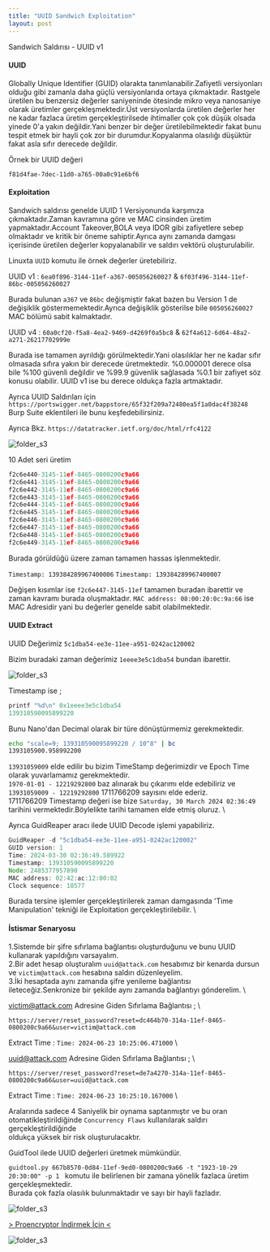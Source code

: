 ```yaml
---
title: "UUID Sandwich Exploitation"
layout: post
---
```



Sandwich Saldırısı - UUID v1 



#### UUID 

Globally Unique Identifier (GUID) olarakta tanımlanabilir.Zafiyetli versiyonları olduğu gibi zamanla daha güçlü versiyonlarıda ortaya çıkmaktadır.
Rastgele üretilen bu benzersiz değerler saniyeninde ötesinde mikro veya nanosaniye olarak üretimler gerçekleşmektedir.Üst versiyonlarda üretilen değerler
her ne kadar fazlaca üretim gerçekleştirilsede ihtimaller çok çok düşük olsada yinede 0'a yakın değildir.Yani benzer bir değer üretilebilmektedir fakat bunu tespit etmek
bir hayli çok zor bir durumdur.Kopyalanma olasılığı düşüktür fakat asla sıfır derecede değildir.

Örnek bir UUID değeri 

```
f81d4fae-7dec-11d0-a765-00a0c91e6bf6
```

#### Exploitation

Sandwich saldırısı genelde UUID 1 Versiyonunda karşımıza çıkmaktadır.Zaman kavramına göre ve MAC cinsinden üretim yapmaktadır.Account Takeover,BOLA veya IDOR gibi 
zafiyetlere sebep olmaktadır ve kritik bir öneme sahiptir.Ayrıca aynı zamanda damgası içerisinde üretilen değerler kopyalanabilir ve saldırı vektörü oluşturulabilir.

Linuxta `UUID` komutu ile örnek değerler üretebiliriz.

UUID v1 : `6ea0f896-3144-11ef-a367-005056260027` & `6f03f496-3144-11ef-86bc-005056260027`

Burada bulunan `a367` ve `86bc` değişmiştir fakat bazen bu Version 1 de değişiklik göstermemektedir.Ayrıca değişiklik gösterilse bile `005056260027` MAC bölümü sabit kalmaktadır.

UUID v4 : `60a0cf20-f5a8-4ea2-9469-d4269f0a5bc8` & `62f4a612-6d64-48a2-a271-26217702999e` 

Burada ise tamamen ayrıldığı görülmektedir.Yani olasılıklar her ne kadar sıfır olmasada sıfıra yakın bir derecede üretmektedir.
%0.000001 derece olsa bile %100 güvenli değildir ve %99.9 güvenlik sağlasada %0.1 bir zafiyet söz konusu olabilir.
UUID v1 ise bu derece oldukça fazla artmaktadır.

Ayrıca UUID Saldırıları için `https://portswigger.net/bappstore/65f32f209a72480ea5f1a0dac4f38248` Burp Suite eklentileri ile bunu keşfedebilirsiniz.

Ayrıca Bkz. `https://datatracker.ietf.org/doc/html/rfc4122`

![folder_s3](/img/UUID/uuidv1.png)


10 Adet seri üretim

```js
f2c6e440-3145-11ef-8465-0800200c9a66
f2c6e441-3145-11ef-8465-0800200c9a66
f2c6e442-3145-11ef-8465-0800200c9a66
f2c6e443-3145-11ef-8465-0800200c9a66
f2c6e444-3145-11ef-8465-0800200c9a66
f2c6e445-3145-11ef-8465-0800200c9a66
f2c6e446-3145-11ef-8465-0800200c9a66
f2c6e447-3145-11ef-8465-0800200c9a66
f2c6e448-3145-11ef-8465-0800200c9a66
f2c6e449-3145-11ef-8465-0800200c9a66
```

Burada görüldüğü üzere zaman tamamen hassas işlenmektedir.

`Timestamp: 139384289967400006`
`Timestamp: 139384289967400007`

Değişen kısımlar ise `f2c6e447-3145-11ef` tamamen buradan ibarettir ve zaman kavramı burada oluşmaktadır.
`MAC address: 08:00:20:0c:9a:66` ise MAC Adresidir yani bu değerler genelde sabit olabilmektedir.

#### UUID Extract

UUID Değerimiz `5c1dba54-ee3e-11ee-a951-0242ac120002` 

Bizim buradaki zaman değerimiz `1eeee3e5c1dba54` bundan ibarettir.

![folder_s3](/img/UUID/UUID2.jpg)

Timestamp ise ;

```js
printf "%d\n" 0x1eeee3e5c1dba54
139310590095899220
```

Bunu Nano'dan Decimal olarak bir türe dönüştürmemiz gerekmektedir.

```sh
echo "scale=9; 139310590095899220 / 10^8" | bc
1393105900.958992200
```

`13931059009` elde edilir bu bizim TimeStamp değerimizdir ve Epoch Time olarak yuvarlamamız gerekmektedir. \
`1970-01-01 - 12219292800` baz alınarak bu çıkarımı elde edebiliriz ve `13931059009 - 12219292800` 1711766209 sayısını elde ederiz. \
1711766209 Timestamp değeri ise bize `Saturday, 30 March 2024 02:36:49` tarihini vermektedir.Böylelikte tarihi tamamen elde etmiş oluruz. \

Ayrıca GuidReaper aracı ilede UUID Decode işlemi yapabiliriz.

```js
GuidReaper -d "5c1dba54-ee3e-11ee-a951-0242ac120002"
GUID version: 1
Time: 2024-03-30 02:36:49.589922
Timestamp: 139310590095899220
Node: 2485377957890
MAC address: 02:42:ac:12:00:02
Clock sequence: 10577
```

Burada tersine işlemler gerçekleştirilerek zaman damgasında 'Time Manipulation' tekniği ile Exploitation gerçekleştirilebilir. \

#### İstismar Senaryosu

1.Sistemde bir şifre sıfırlama bağlantısı oluşturduğunu ve bunu UUID kullanarak yapıldığını varsayalım. \
2.Bir adet hesap oluşturalım `uuid@attack.com` hesabımız bir kenarda dursun ve `victim@attack.com` hesabına saldırı düzenleyelim. \
3.İki hesaptada aynı zamanda şifre yenileme bağlantısı ileteceğiz.Senkronize bir şekilde aynı zamanda bağlantıyı gönderelim.  \

victim@attack.com Adresine Giden Sıfırlama Bağlantısı ; \

`https://server/reset_password?reset=dc464b70-314a-11ef-8465-0800200c9a66&user=victim@attack.com`

Extract Time : `Time: 2024-06-23 10:25:06.471000` \ 

uuid@attack.com Adresine Giden Sıfırlama Bağlantısı ; \

`https://server/reset_password?reset=de7a4270-314a-11ef-8465-0800200c9a66&user=uuid@attack.com`

Extract Time : `Time: 2024-06-23 10:25:10.167000` \ 

Aralarında sadece 4 Saniyelik bir oynama saptanmıştır ve bu oran otomatikleştirildiğinde `Concurrency Flaws` kullanılarak saldırı gerçekleştirildiğinde \
oldukça yüksek bir risk oluşturulacaktır.

GuidTool ilede UUID değerleri üretmek mümkündür.

`guidtool.py 667b8570-0d84-11ef-9ed0-0800200c9a66 -t "1923-10-29 20:30:00" -p 1 ` komutu ile belirlenen bir zamana yönelik fazlaca üretim gerçekleşmektedir. \
Burada çok fazla olasılık bulunmaktadır ve sayı bir hayli fazladır.




![folder_s3](/img/proencflow.png)

[> Proencryptor İndirmek İçin < ](https://cagrieser.com/postfiles/proencryptor)

![folder_s3](/img/proce3623.gif)
